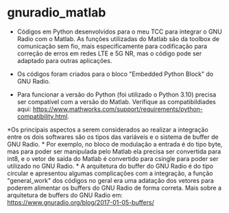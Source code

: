 # gnuradio_matlab

* Códigos em Python desenvolvidos para o meu TCC para integrar o GNU Radio com o Matlab. As funções utilizadas do Matlab são da toolbox de comunicação sem fio, mais especificamente para codificação para correção de erros em redes LTE e 5G NR, mas o código pode ser adaptado para outras aplicações.

* Os códigos foram criados para o bloco "Embedded Python Block" do GNU Radio.
  
* Para funcionar a versão do Python (foi utilizado o Python 3.10) precisa ser compatível com a versão do Matlab. Verifique as compatibildiades aqui: https://www.mathworks.com/support/requirements/python-compatibility.html.

*Os principais aspectos a serem considerados ao realizar a integração entre os dois softwares são os tipos das variáveis e o sistema de buffer de GNU Radio.
    * Por exemplo, no bloco de modulação a entrada é do tipo byte, mas para poder ser manipulada pelo Matlab ela precisa ser convertida para int8, e o vetor de saída do Matlab é convertido para csingle para poder ser utilizado no GNU Radio.
    * A arquitetura do buffer do GNU Radio é do tipo circular e apresentou algumas complicações com a integração, a função "general_work" dos códigos no geral era uma adatação dos vetores para poderem alimentar os buffers do GNU Radio de forma correta. Mais sobre a arquitetura de buffers do GNU Radio em: https://www.gnuradio.org/blog/2017-01-05-buffers/
